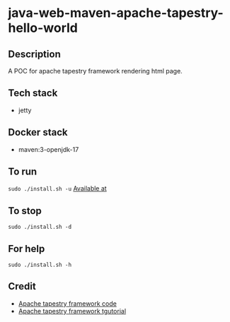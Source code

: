 # java-web-maven-apache-tapestry-hello-world

## Description
A POC for apache tapestry framework rendering html page.

## Tech stack
- jetty

## Docker stack
- maven:3-openjdk-17

## To run
`sudo ./install.sh -u`
[Available at](http://localhost/example/index)

## To stop
`sudo ./install.sh -d`

## For help
`sudo ./install.sh -h`

## Credit
- [Apache tapestry framework code](https://github.com/eugenp/tutorials/tree/master/web-modules/apache-tapestry)
- [Apache tapestry framework tgutorial](https://www.baeldung.com/apache-tapestry)